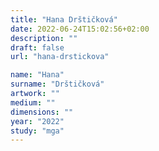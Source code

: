```yaml
---
title: "Hana Drštičková"
date: 2022-06-24T15:02:56+02:00
description: ""
draft: false
url: "hana-drstickova"

name: "Hana"
surname: "Drštičková"
artwork: ""
medium: ""
dimensions: ""
year: "2022"
study: "mga"
---
```

